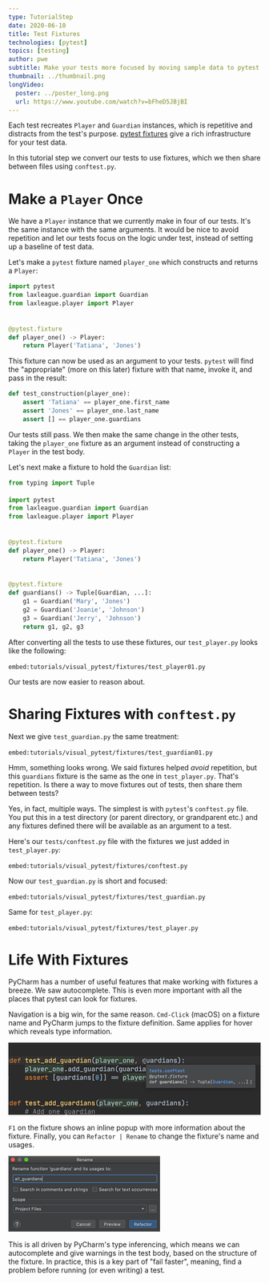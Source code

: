 ```yaml
---
type: TutorialStep
date: 2020-06-10
title: Test Fixtures
technologies: [pytest]
topics: [testing]
author: pwe
subtitle: Make your tests more focused by moving sample data to pytest fixtures.
thumbnail: ../thumbnail.png
longVideo:
  poster: ../poster_long.png
  url: https://www.youtube.com/watch?v=bFheD5JBjBI
---
```


Each test recreates `Player` and `Guardian` instances, which is repetitive and distracts from the test's purpose.
[pytest fixtures](https://docs.pytest.org/en/latest/fixture.html) give a rich infrastructure for your test data. 

In this tutorial step we convert our tests to use fixtures, which we then share between files using ``conftest.py``.

# Make a `Player` Once

We have a `Player` instance that we currently make in four of our tests.
It's the same instance with the same arguments.
It would be nice to avoid repetition and let our tests focus on the logic under test, instead of setting up a baseline of test data.

Let's make a `pytest` fixture named ``player_one`` which constructs and returns a ``Player``:

```python  {1,6-8}
import pytest
from laxleague.guardian import Guardian
from laxleague.player import Player


@pytest.fixture
def player_one() -> Player:
    return Player('Tatiana', 'Jones')
```

This fixture can now be used as an argument to your tests.
``pytest`` will find the "appropriate" (more on this later) fixture with that name, invoke it, and pass in the result:

```python
def test_construction(player_one):
    assert 'Tatiana' == player_one.first_name
    assert 'Jones' == player_one.last_name
    assert [] == player_one.guardians
```

Our tests still pass.
We then make the same change in the other tests, taking the ``player_one`` fixture as an argument instead of constructing a `Player` in the test body.

Let's next make a fixture to hold the `Guardian` list:

```python {1,13-18}
from typing import Tuple

import pytest
from laxleague.guardian import Guardian
from laxleague.player import Player


@pytest.fixture
def player_one() -> Player:
    return Player('Tatiana', 'Jones')


@pytest.fixture
def guardians() -> Tuple[Guardian, ...]:
    g1 = Guardian('Mary', 'Jones')
    g2 = Guardian('Joanie', 'Johnson')
    g3 = Guardian('Jerry', 'Johnson')
    return g1, g2, g3
```

After converting all the tests to use these fixtures, our ``test_player.py`` looks like the following:

`embed:tutorials/visual_pytest/fixtures/test_player01.py`

Our tests are now easier to reason about.

# Sharing Fixtures with `conftest.py`

Next we give `test_guardian.py` the same treatment:

`embed:tutorials/visual_pytest/fixtures/test_guardian01.py`

Hmm, something looks wrong.
We said fixtures helped *avoid* repetition, but this `guardians` fixture is the same as the one in `test_player.py`.
That's repetition.
Is there a way to move fixtures out of tests, then share them between tests?

Yes, in fact, multiple ways.
The simplest is with `pytest`'s `conftest.py` file.
You put this in a test directory (or parent directory, or grandparent etc.) and any fixtures defined there will be available as an argument to a test.

Here's our `tests/conftest.py` file with the fixtures we just added in `test_player.py`:

`embed:tutorials/visual_pytest/fixtures/conftest.py`

Now our `test_guardian.py` is short and focused:

`embed:tutorials/visual_pytest/fixtures/test_guardian.py`

Same for `test_player.py`:

`embed:tutorials/visual_pytest/fixtures/test_player.py`

# Life With Fixtures

PyCharm has a number of useful features that make working with fixtures a breeze.
We saw autocomplete.
This is even more important with all the places that pytest can look for fixtures.

Navigation is a big win, for the same reason.
`Cmd-Click` (macOS) on a fixture name and PyCharm jumps to the fixture definition. 
Same applies for hover which reveals type information.

![Hover For Type Information](./hover.png)

`F1` on the fixture shows an inline popup with more information about the fixture.
Finally, you can `Refactor | Rename` to change the fixture's name and usages.

![Refactor Rename](./refactor_rename.png)

This is all driven by PyCharm's type inferencing, which means we can autocomplete and give warnings in the test body, based on the structure of the fixture.
In practice, this is a key part of "fail faster", meaning, find a problem before running (or even writing) a test.
